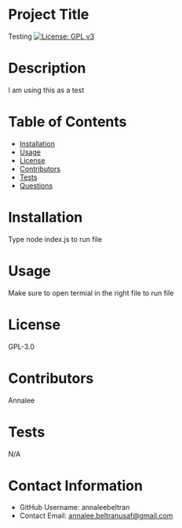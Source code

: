 
  # Project Title 
  Testing [![License: GPL v3](https://img.shields.io/badge/License-GPLv3-blue.svg)](https://www.gnu.org/licenses/gpl-3.0)

# Description
I am using this as a test

# Table of Contents 
* [Installation](#-Installation)
* [Usage](#-Usage)
* [License](#-Installation)
* [Contributors](#-Contributors)
* [Tests](#-Tests)
* [Questions](#-Contact-Information)
    
# Installation
Type node index.js to run file

# Usage
Make sure to open termial in the right file to run file

# License 
GPL-3.0


# Contributors
Annalee

# Tests
N/A

# Contact Information 
* GitHub Username: annaleebeltran
* Contact Email: annalee.beltranusaf@gmail.com

